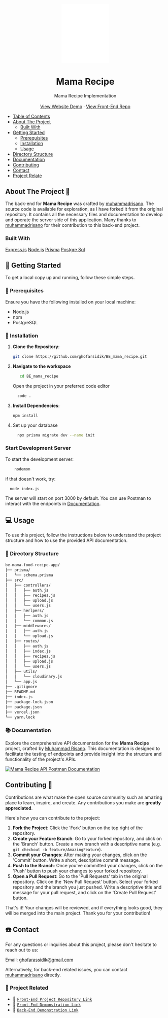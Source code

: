 <div align="center">
  <a href="https://github.com/ghofarsidik/BE_mama_recipe.git">
      <img src="https://github.com/ghofarsidik/FE_Mama_Recipe/blob/9daf5fcc248d9e03e6bf7ae9bc7d960cc1fd79fe/assets/images/logos/mama%20recipe.png" width="150"/>
  </a>

  <h1 align="center">Mama Recipe</h1>

  <p align="center">
     Mama Recipe Implementation
    <br />
    <br />
    <a href="https://mama-recipe-ghaffar.vercel.app/" target="_blank">View Website Demo</a>
    ·
     <a href="https://github.com/ghofarsidik/FE_Mama_Recipe" target="_blank">View Front-End Repo</a>
  </p>
</div>

- [Table of Contents](#table-of-contents)
- [About The Project](#about-the-project-)
  - [Built With](#built-with)
- [Getting Started](#-getting-started)
  - [Prerequisites](#-prerequisites)
  - [Installation](#-installation)
  - [Usage](#-usage)
- [Directory Structure](#-directory-structure)
- [Documentation](#-documentation)
- [Contributing](#contributing-)
- [Contact](#️-contact)
- [Project Relate](#-project-related)




## About The Project 🍴

The back-end for **Mama Recipe** was crafted by [muhammadrisano](https://github.com/muhammadrisano). The source code is available for exploration, as I have forked it from the original repository. It contains all the necessary files and documentation to develop and operate the server side of this application. Many thanks to [muhammadrisano](https://github.com/muhammadrisano) for their contribution to this back-end project.

### Built With

[Express.js](https://expressjs.com/)
[Node.js](https://nodejs.org/en)
[Prisma](https://www.prisma.io/)
[Postgre Sql](https://www.postgresql.org/)

## 🚀 Getting Started

To get a local copy up and running, follow these simple steps.

### 🔄 Prerequisites

Ensure you have the following installed on your local machine:

- Node.js
- npm
- PostgreSQL

### 🚀 Installation

1. **Clone the Repository**: 
   ```bash
   git clone https://github.com/ghofarsidik/BE_mama_recipe.git
   ```

2. **Navigate to the workspace**

   ```sh
      cd BE_mama_recipe
   ```

    Open the project in your preferred code editor

    ```sh
      code .
    ```

3. **Install Dependencies**:
   ```bash
   npm install
   ```

4. Set up your database

   ```sh
     npx prisma migrate dev --name init
   ```

### Start Development Server

To start the development server:

```sh
    nodemon
```
if that doesn't work, try:

```sh
  node index.js
```

The server will start on port 3000 by default. You can use Postman to interact with the endpoints in [Documentation](#documentation).

## 💻 Usage

To use this project, follow the instructions below to understand the project structure and how to use the provided API documentation.

### 📂 Directory Structure

```
be-mama-food-recipe-app/
├── prisma/
│   └── schema.prisma
├── src/
│   ├── controllers/
│   │   ├── auth.js
│   │   ├── recipes.js
│   │   ├── upload.js
│   │   └── users.js
│   ├── herlpers/
│   │   ├── auth.js
│   │   └── common.js
│   ├── middlewares/
│   │   ├── auth.js
│   │   └── upload.js
│   ├── routes/
│   │   ├── auth.js
│   │   ├── index.js
│   │   ├── recipes.js
│   │   ├── upload.js
│   │   └── users.js
│   ├── utils/
│   │   └── cloudinary.js
│   └── app.js
├── .gitignore
├── README.md
├── index.js
├── package-lock.json
├── package.json
├── vercel.json
└── yarn.lock
```

### 📚 Documentation

Explore the comprehensive API documentation for the **Mama Recipe** project, crafted by [Muhammad Risano](https://github.com/muhammadrisano). This documentation is designed to facilitate the testing of endpoints and provide insight into the structure and functionality of the project's APIs.

[![Mama Recipe API Postman Documentation](https://run.pstmn.io/button.svg)](https://documenter.getpostman.com/view/34293182/2sA3e2epH4#aa54edb4-1c3f-4b78-9832-33b3ec67fb35)

## Contributing 🤝

Contributions are what make the open source community such an amazing place to learn, inspire, and create. Any contributions you make are **greatly appreciated**.

Here's how you can contribute to the project:

1. **Fork the Project**: Click the 'Fork' button on the top right of the repository.
2. **Create your Feature Branch**: Go to your forked repository, and click on the 'Branch' button. Create a new branch with a descriptive name (e.g. `git checkout -b feature/AmazingFeature`).
3. **Commit your Changes**: After making your changes, click on the 'Commit' button. Write a short, descriptive commit message.
4. **Push to the Branch**: Once you've committed your changes, click on the 'Push' button to push your changes to your forked repository.
5. **Open a Pull Request**: Go to the 'Pull Requests' tab in the original repository. Click on the 'New Pull Request' button. Select your forked repository and the branch you just pushed. Write a descriptive title and message for your pull request, and click on the 'Create Pull Request' button.

That's it! Your changes will be reviewed, and if everything looks good, they will be merged into the main project. Thank you for your contribution!

## ☎️ Contact
For any questions or inquiries about this project, please don't hesitate to reach out to us:

Email: ghofarassidik@gmail.com

Alternatively, for back-end related issues, you can contact [muhammadrisano](https://github.com/muhammadrisano) directly.

### 📂 Project Related

- 🚀 [`Front-End Project Repository Link`](https://github.com/ghofarsidik/FE_Mama_Recipe.git)
- 🚀 [`Front-End Demonstration Link`](https://mama-recipe-ghaffar.vercel.app/)
- 🚀 [`Back-End Demonstration Link`]( https://pijar-mama-recipe.vercel.app/v1/recipes)